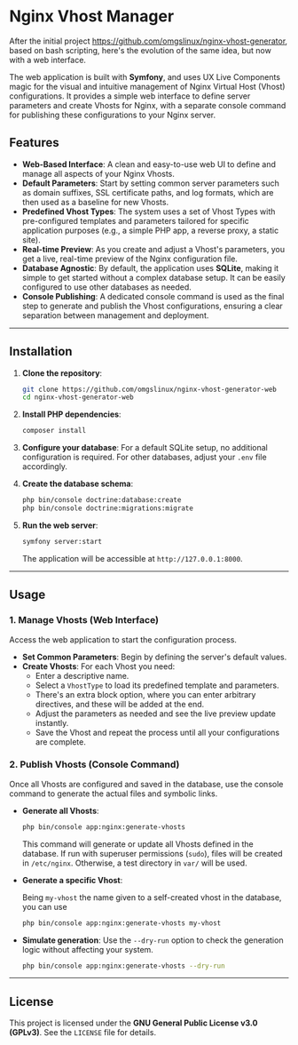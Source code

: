 # Nginx Vhost Manager

After the initial project https://github.com/omgslinux/nginx-vhost-generator, based on bash scripting, here's the evolution of the same idea, but now with a web interface.

The web application is built with **Symfony**, and uses UX Live Components magic for the visual and intuitive management of Nginx Virtual Host (Vhost) configurations. It provides a simple web interface to define server parameters and create Vhosts for Nginx, with a separate console command for publishing these configurations to your Nginx server.

## Features

  * **Web-Based Interface**: A clean and easy-to-use web UI to define and manage all aspects of your Nginx Vhosts.
  * **Default Parameters**: Start by setting common server parameters such as domain suffixes, SSL certificate paths, and log formats, which are then used as a baseline for new Vhosts.
  * **Predefined Vhost Types**: The system uses a set of Vhost Types with pre-configured templates and parameters tailored for specific application purposes (e.g., a simple PHP app, a reverse proxy, a static site).
  * **Real-time Preview**: As you create and adjust a Vhost's parameters, you get a live, real-time preview of the Nginx configuration file.
  * **Database Agnostic**: By default, the application uses **SQLite**, making it simple to get started without a complex database setup. It can be easily configured to use other databases as needed.
  * **Console Publishing**: A dedicated console command is used as the final step to generate and publish the Vhost configurations, ensuring a clear separation between management and deployment.

-----

## Installation

1.  **Clone the repository**:

    ```bash
    git clone https://github.com/omgslinux/nginx-vhost-generator-web
    cd nginx-vhost-generator-web
    ```

2.  **Install PHP dependencies**:

    ```bash
    composer install
    ```

3.  **Configure your database**:
    For a default SQLite setup, no additional configuration is required. For other databases, adjust your `.env` file accordingly.

4.  **Create the database schema**:

    ```bash
    php bin/console doctrine:database:create
    php bin/console doctrine:migrations:migrate
    ```

5.  **Run the web server**:

    ```bash
    symfony server:start
    ```

    The application will be accessible at `http://127.0.0.1:8000`.

-----

## Usage

### 1\. Manage Vhosts (Web Interface)

Access the web application to start the configuration process.

  * **Set Common Parameters**: Begin by defining the server's default values.
  * **Create Vhosts**: For each Vhost you need:
      * Enter a descriptive name.
      * Select a `VhostType` to load its predefined template and parameters.
      * There's an extra block option, where you can enter arbitrary directives, and these will be added at the end.
      * Adjust the parameters as needed and see the live preview update instantly.
      * Save the Vhost and repeat the process until all your configurations are complete.

### 2\. Publish Vhosts (Console Command)

Once all Vhosts are configured and saved in the database, use the console command to generate the actual files and symbolic links.

  * **Generate all Vhosts**:

    ```bash
    php bin/console app:nginx:generate-vhosts
    ```

    This command will generate or update all Vhosts defined in the database. If run with superuser permissions (`sudo`), files will be created in `/etc/nginx`. Otherwise, a test directory in `var/` will be used.

  * **Generate a specific Vhost**:

    Being `my-vhost` the name given to a self-created vhost in the database, you can use

    ```bash
    php bin/console app:nginx:generate-vhosts my-vhost
    ```

  * **Simulate generation**:
    Use the `--dry-run` option to check the generation logic without affecting your system.

    ```bash
    php bin/console app:nginx:generate-vhosts --dry-run
    ```

-----

## License

This project is licensed under the **GNU General Public License v3.0 (GPLv3)**. See the `LICENSE` file for details.
